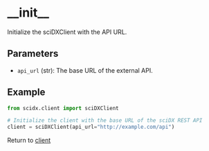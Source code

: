 # \_\_init\_\_

Initialize the sciDXClient with the API URL.

## Parameters

- `api_url` (str): The base URL of the external API.

## Example

```python
from scidx.client import sciDXClient

# Initialize the client with the base URL of the sciDX REST API
client = sciDXClient(api_url="http://example.com/api")
```

Return to [client](../client.md)
